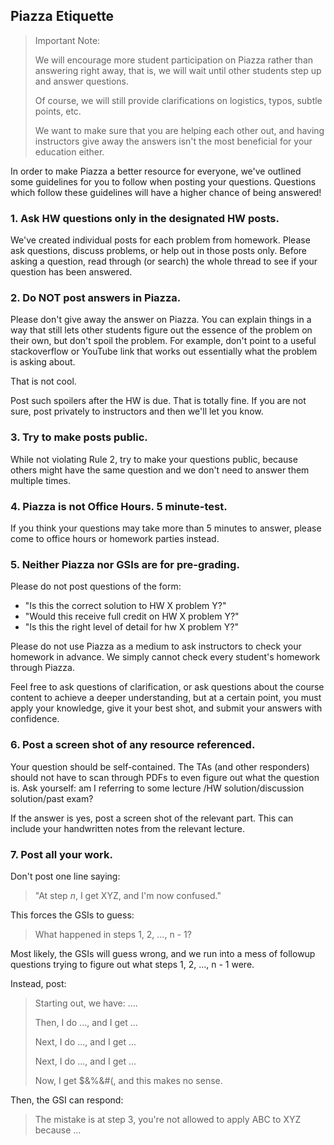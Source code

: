 ## Piazza Etiquette


> Important Note:
>
> We will encourage more student participation on Piazza rather than 
> answering right away, that is, we will wait until other students step 
> up and answer questions.
>
> Of course, we will still provide clarifications on logistics, typos, 
> subtle points, etc.
>
> We want to make sure that you are helping each other out, and having 
> instructors give away the answers isn't the most beneficial for your 
> education either.


In order to make Piazza a better resource for everyone, we've outlined 
some guidelines for you to follow when posting your questions. Questions 
which follow these guidelines will have a higher chance of being answered!


### 1. Ask HW questions only in the designated HW posts.

We've created individual posts for each problem from homework. 
Please ask questions, discuss problems, or help out in those posts only. 
Before asking a question, read through (or search) the whole thread to see 
if your question has been answered.


### 2. Do NOT post answers in Piazza. 

Please don't give away the answer on Piazza. 
You can explain things in a way that still lets other students figure out 
the essence of the problem on their own, but don't spoil the problem. 
For example, don't point to a useful stackoverflow or YouTube link that 
works out essentially what the problem is asking about.

That is not cool.

Post such spoilers after the HW is due. That is totally fine. 
If you are not sure, post privately to instructors and then we'll let you know.


### 3. Try to make posts public.

While not violating Rule 2, try to make your questions public, because 
others might have the same question and we don't need to answer them 
multiple times.


### 4. Piazza is not Office Hours. 5 minute-test.

If you think your questions may take more than 5 minutes to answer, 
please come to office hours or homework parties instead.


### 5. Neither Piazza nor GSIs are for pre-grading.

Please do not post questions of the form:

- "Is this the correct solution to HW X problem Y?"
- "Would this receive full credit on HW X problem Y?"
- "Is this the right level of detail for hw X problem Y?"

Please do not use Piazza as a medium to ask instructors to check your 
homework in advance. We simply cannot check every student's homework 
through Piazza.

Feel free to ask questions of clarification, or ask questions about the 
course content to achieve a deeper understanding, but at a certain point, 
you must apply your knowledge, give it your best shot, and submit your 
answers with confidence.


### 6. Post a screen shot of any resource referenced.

Your question should be self-contained. The TAs (and other responders) 
should not have to scan through PDFs to even figure out what the question is. 
Ask yourself: am I referring to some lecture /HW solution/discussion solution/past exam?

If the answer is yes, post a screen shot of the relevant part. 
This can include your handwritten notes from the relevant lecture.


### 7. Post all your work.

Don't post one line saying:

> "At step _n_, I get XYZ, and I'm now confused."

This forces the GSIs to guess:

> What happened in steps 1, 2, ..., n - 1?

Most likely, the GSIs will guess wrong, and we run into a mess of followup 
questions trying to figure out what steps 1, 2, ..., n - 1 were.

Instead, post:

> Starting out, we have: ....
>
> Then, I do ..., and I get ...
> 
> Next, I do ..., and I get ...
>
> Next, I do ..., and I get ...
>
> Now, I get $&%&#(, and this makes no sense.

Then, the GSI can respond:

> The mistake is at step 3, you're not allowed to apply ABC to XYZ because ...


